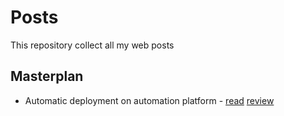 # Posts

This repository collect all my web posts

## Masterplan

- Automatic deployment on automation platform -
  [read](https://nocodefounders.com/post/automatic-deployment-on-automation-platform)
  [review](https://www.writeurl.com/text/7euq3tcmfy386hy06oer/gicxjrlnfynr4c32ga7c/do4cvlnwboriwsl2jdmm)

